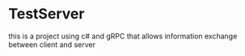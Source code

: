 # TestServer
this is a project using c# and gRPC that allows information exchange between client and server
